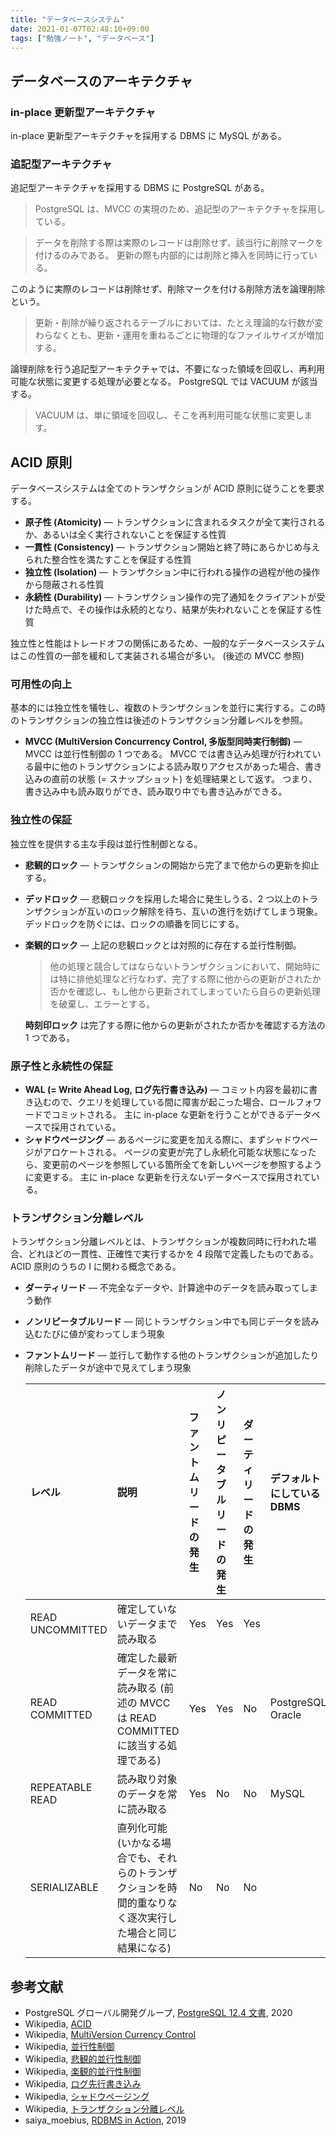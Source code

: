```yaml
---
title: "データベースシステム"
date: 2021-01-07T02:48:10+09:00
tags: ["勉強ノート", "データベース"]
---
```


## データベースのアーキテクチャ

### in-place 更新型アーキテクチャ

in-place 更新型アーキテクチャを採用する DBMS に MySQL がある。

### 追記型アーキテクチャ

追記型アーキテクチャを採用する DBMS に PostgreSQL がある。

> PostgreSQL は、MVCC の実現のため、追記型のアーキテクチャを採用している。

> データを削除する際は実際のレコードは削除せず、該当行に削除マークを付けるのみである。
> 更新の際も内部的には削除と挿入を同時に行っている。

このように実際のレコードは削除せず、削除マークを付ける削除方法を論理削除という。

> 更新・削除が繰り返されるテーブルにおいては、たとえ理論的な行数が変わらなくとも、更新・運用を重ねるごとに物理的なファイルサイズが増加する。

論理削除を行う追記型アーキテクチャでは、不要になった領域を回収し、再利用可能な状態に変更する処理が必要となる。
PostgreSQL では VACUUM が該当する。

> VACUUM は、単に領域を回収し、そこを再利用可能な状態に変更します。

## ACID 原則

データベースシステムは全てのトランザクションが ACID 原則に従うことを要求する。

- **原子性 (Atomicity)** ―
  トランザクションに含まれるタスクが全て実行されるか、あるいは全く実行されないことを保証する性質
- **一貫性 (Consistency)** ―
  トランザクション開始と終了時にあらかじめ与えられた整合性を満たすことを保証する性質
- **独立性 (Isolation)** ―
  トランザクション中に行われる操作の過程が他の操作から隠蔽される性質
- **永続性 (Durability)** ― トランザクション操作の完了通知をクライアントが受けた時点で、その操作は永続的となり、結果が失われないことを保証する性質

独立性と性能はトレードオフの関係にあるため、一般的なデータベースシステムはこの性質の一部を緩和して実装される場合が多い。 (後述の MVCC 参照)

### 可用性の向上

基本的には独立性を犠牲し、複数のトランザクションを並行に実行する。この時のトランザクションの独立性は後述のトランザクション分離レベルを参照。

- **MVCC (MultiVersion Concurrency Control, 多版型同時実行制御)** ―
  MVCC は並行性制御の 1 つである。
  MVCC では書き込み処理が行われている最中に他のトランザクションによる読み取りアクセスがあった場合、書き込みの直前の状態 (= スナップショット) を処理結果として返す。
  つまり、書き込み中も読み取りができ、読み取り中でも書き込みができる。

    <!-- TODO Lost update について書く -->
    <!-- TODO SELECT ... FOR UPDATE について書く -->

### 独立性の保証

独立性を提供する主な手段は並行性制御となる。

- **悲観的ロック** ― トランザクションの開始から完了まで他からの更新を抑止する。
- **デッドロック** ―
  悲観ロックを採用した場合に発生しうる、2 つ以上のトランザクションが互いのロック解除を待ち、互いの進行を妨げてしまう現象。デッドロックを防ぐには、ロックの順番を同じにする。
- **楽観的ロック** ― 上記の悲観ロックとは対照的に存在する並行性制御。

  > 他の処理と競合してはならないトランザクションにおいて、開始時には特に排他処理など行なわず、完了する際に他からの更新がされたか否かを確認し、もし他から更新されてしまっていたら自らの更新処理を破棄し、エラーとする。

  **時刻印ロック** は完了する際に他からの更新がされたか否かを確認する方法の 1 つである。

### 原子性と永続性の保証

- **WAL (= Write Ahead Log, ログ先行書き込み)** ― コミット内容を最初に書き込むので、クエリを処理している間に障害が起こった場合、ロールフォワードでコミットされる。
  主に in-place な更新を行うことができるデータベースで採用されている。
- **シャドウページング** ― あるページに変更を加える際に、まずシャドウページがアロケートされる。
  ページの変更が完了し永続化可能な状態になったら、変更前のページを参照している箇所全てを新しいページを参照するように変更する。
  主に in-place な更新を行えないデータベースで採用されている。

### トランザクション分離レベル

トランザクション分離レベルとは、トランザクションが複数同時に行われた場合、どれほどの一貫性、正確性で実行するかを 4 段階で定義したものである。
ACID 原則のうちの I に関わる概念である。

- **ダーティリード** ― 不完全なデータや、計算途中のデータを読み取ってしまう動作
- **ノンリピータブルリード** ― 同じトランザクション中でも同じデータを読み込むたびに値が変わってしまう現象
- **ファントムリード** ―
  並行して動作する他のトランザクションが追加したり削除したデータが途中で見えてしまう現象

  | レベル | 説明 | ファントムリードの発生 | ノンリピータブルリードの発生 | ダーティリードの発生 | デフォルトにしている DBMS |
  |:-----------------|:----------------------------------------------------------------------------------------------------------|:-----------------------|:-----------------------------|:---------------------|:--------------------------|
  | READ UNCOMMITTED | 確定していないデータまで読み取る | Yes | Yes | Yes | |
  | READ COMMITTED | 確定した最新データを常に読み取る (前述の MVCC は READ COMMITTED に該当する処理である) | Yes | Yes | No | PostgreSQL, Oracle |
  | REPEATABLE READ | 読み取り対象のデータを常に読み取る | Yes | No | No | MySQL |
  | SERIALIZABLE | 直列化可能 (いかなる場合でも、それらのトランザクションを時間的重なりなく逐次実行した場合と同じ結果になる) | No | No | No | |

<!-- TODO MySQL InnoDB のネクストキーロック, ギャップロックについて書く -->

<!-- TODO ビュー, 実体ビュー について書く -->

<!-- TODO インデックス (B-tree, ハッシュ) について書く -->

<!-- TODO テーブル結合について書く -->

<!-- TODO パーティション (シャード) について書く -->

## 参考文献

- PostgreSQL グローバル開発グループ, [PostgreSQL 12.4 文書](https://www.postgresql.jp/document/12/html/), 2020
- Wikipedia, [ACID](<https://ja.wikipedia.org/wiki/ACID_(%E3%82%B3%E3%83%B3%E3%83%94%E3%83%A5%E3%83%BC%E3%82%BF%E7%A7%91%E5%AD%A6)>)
- Wikipedia, [MultiVersion Currency Control](https://ja.wikipedia.org/wiki/MultiVersion_Concurrency_Control)
- Wikipedia, [並行性制御](https://ja.wikipedia.org/wiki/%E4%B8%A6%E8%A1%8C%E6%80%A7%E5%88%B6%E5%BE%A1)
- Wikipedia, [悲観的並行性制御](https://ja.wikipedia.org/wiki/%E6%82%B2%E8%A6%B3%E7%9A%84%E4%B8%A6%E8%A1%8C%E6%80%A7%E5%88%B6%E5%BE%A1)
- Wikipedia, [楽観的並行性制御](https://ja.wikipedia.org/wiki/%E6%A5%BD%E8%A6%B3%E7%9A%84%E4%B8%A6%E8%A1%8C%E6%80%A7%E5%88%B6%E5%BE%A1)
- Wikipedia, [ログ先行書き込み](https://ja.wikipedia.org/wiki/%E3%83%AD%E3%82%B0%E5%85%88%E8%A1%8C%E6%9B%B8%E3%81%8D%E8%BE%BC%E3%81%BF)
- Wikipedia, [シャドウページング](https://ja.wikipedia.org/wiki/%E3%82%B7%E3%83%A3%E3%83%89%E3%82%A6%E3%83%9A%E3%83%BC%E3%82%B8%E3%83%B3%E3%82%B0)
- Wikipedia, [トランザクション分離レベル](https://ja.wikipedia.org/wiki/%E3%83%88%E3%83%A9%E3%83%B3%E3%82%B6%E3%82%AF%E3%82%B7%E3%83%A7%E3%83%B3%E5%88%86%E9%9B%A2%E3%83%AC%E3%83%99%E3%83%AB)
- saiya_moebius, [RDBMS in Action](https://speakerdeck.com/saiya_moebius/rdbms-in-action), 2019
